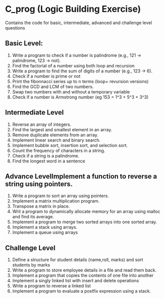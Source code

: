 # C_prog (Logic Building Exercise)
Contains the code for basic, intermediate, advanced and challenge level questions 

## Basic Level:
1. Write a program to check if a number is palindrome (e.g., 121 → palindrome, 123 → not).
2. Find the factorial of a number using both loop and recursion
3. Write a program to find the sum of digits of a number (e.g., 123 → 6).
4. Check if a number is prime or not
5. Print the fibonnacci series up to n terms (loop+ revursion versions)
6. Find the GCD and LCM of two numbers.
7. Swap two numbers with and without a temporary variable
8. Check if a number is Armstrong number (eg 153 = 1^3 + 5^3 + 3^3)

## Intermediate Level
1. Reverse an array of integers.
2. Find the largest and smallest element in an array.
3. Remove duplicate elements from an array.
4. Implement linear search and binary search.
5. Implement bubble sort, insertion sort, and selection sort.
6. Count the frequency of characters in a string.
7. Check if a string is a palindrome.
8. Find the longest word in a sentence

## Advance LevelImplement a function to reverse a string using pointers.
1. Write a program to sort an array using pointers.
2. Implement a matrix multiplication program.
3. Transpose a matrix in place.
4. Writ a program to dynamically allocate memory for an array using malloc and find its average.
5. Implement a program to merge two sorted arrays into one sorted array.
6. Implement a stack using arrays.
7. Implement a queue using arrays

## Challenge Level
1. Define a structure for student details (name,roll, marks) and sort students by marks
2. Write a program to store employee details in a file and read them back.
3. Implement a program that copies the contents of one file into another
4. Implement a singly linked list with insert and delete operations
5. Write a program to reverse a linked list
6. Implement a program to evaluate a postfix expression using a stack.
